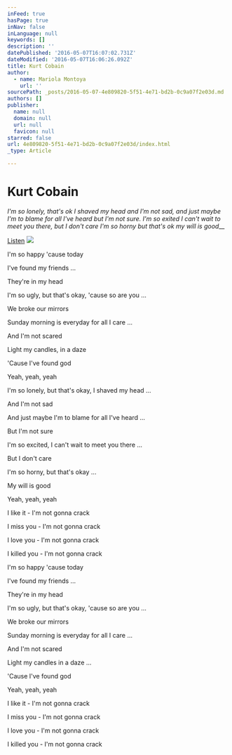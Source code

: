 ```yaml
---
inFeed: true
hasPage: true
inNav: false
inLanguage: null
keywords: []
description: ''
datePublished: '2016-05-07T16:07:02.731Z'
dateModified: '2016-05-07T16:06:26.092Z'
title: Kurt Cobain
author:
  - name: Mariola Montoya
    url: ''
sourcePath: _posts/2016-05-07-4e809820-5f51-4e71-bd2b-0c9a07f2e03d.md
authors: []
publisher:
  name: null
  domain: null
  url: null
  favicon: null
starred: false
url: 4e809820-5f51-4e71-bd2b-0c9a07f2e03d/index.html
_type: Article

---
```

# Kurt Cobain

_I'm so lonely, that's ok I shaved my head and I'm not sad, and just maybe I'm to blame for all I've heard but I'm not sure. I'm so exited I can't wait to meet you there, but I don't care I'm so horny but that's ok my will is good___

[Listen][0]
![](https://s3-us-west-2.amazonaws.com/the-grid-img/p/b624daa9e1a941477c1a8d602f2a7a24badcbe2e.jpg)

I'm so happy 'cause today

I've found my friends ...

They're in my head

I'm so ugly, but that's okay, 'cause so are you ...

We broke our mirrors

Sunday morning is everyday for all I care ...

And I'm not scared

Light my candles, in a daze

'Cause I've found god

Yeah, yeah, yeah

I'm so lonely, but that's okay, I shaved my head ...

And I'm not sad

And just maybe I'm to blame for all I've heard ...

But I'm not sure

I'm so excited, I can't wait to meet you there ...

But I don't care

I'm so horny, but that's okay ...

My will is good

Yeah, yeah, yeah

I like it - I'm not gonna crack

I miss you - I'm not gonna crack

I love you - I'm not gonna crack

I killed you - I'm not gonna crack

I'm so happy 'cause today

I've found my friends ...

They're in my head

I'm so ugly, but that's okay, 'cause so are you ...

We broke our mirrors

Sunday morning is everyday for all I care ...

And I'm not scared

Light my candles in a daze ...

'Cause I've found god

Yeah, yeah, yeah

I like it - I'm not gonna crack

I miss you - I'm not gonna crack

I love you - I'm not gonna crack

I killed you - I'm not gonna crack

[0]: https://youtu.be/pkcJEvMcnEg